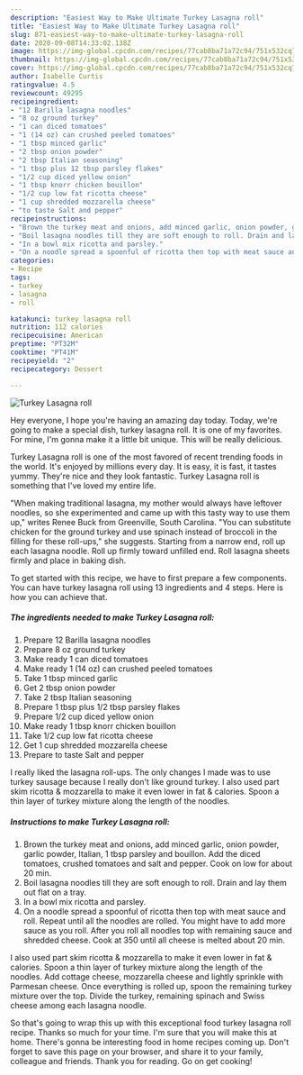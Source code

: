 ```yaml
---
description: "Easiest Way to Make Ultimate Turkey Lasagna roll"
title: "Easiest Way to Make Ultimate Turkey Lasagna roll"
slug: 871-easiest-way-to-make-ultimate-turkey-lasagna-roll
date: 2020-09-08T14:33:02.138Z
image: https://img-global.cpcdn.com/recipes/77cab8ba71a72c94/751x532cq70/turkey-lasagna-roll-recipe-main-photo.jpg
thumbnail: https://img-global.cpcdn.com/recipes/77cab8ba71a72c94/751x532cq70/turkey-lasagna-roll-recipe-main-photo.jpg
cover: https://img-global.cpcdn.com/recipes/77cab8ba71a72c94/751x532cq70/turkey-lasagna-roll-recipe-main-photo.jpg
author: Isabelle Curtis
ratingvalue: 4.5
reviewcount: 49295
recipeingredient:
- "12 Barilla lasagna noodles"
- "8 oz ground turkey"
- "1 can diced tomatoes"
- "1 (14 oz) can crushed peeled tomatoes"
- "1 tbsp minced garlic"
- "2 tbsp onion powder"
- "2 tbsp Italian seasoning"
- "1 tbsp plus 12 tbsp parsley flakes"
- "1/2 cup diced yellow onion"
- "1 tbsp knorr chicken bouillon"
- "1/2 cup low fat ricotta cheese"
- "1 cup shredded mozzarella cheese"
- "to taste Salt and pepper"
recipeinstructions:
- "Brown the turkey meat and onions, add minced garlic, onion powder, garlic powder, Italian, 1 tbsp parsley and bouillon. Add the diced tomatoes, crushed tomatoes and salt and pepper. Cook on low for about 20 min."
- "Boil lasagna noodles till they are soft enough to roll. Drain and lay them out flat on a tray."
- "In a bowl mix ricotta and parsley."
- "On a noodle spread a spoonful of ricotta then top with meat sauce and roll. Repeat until all the noodles are rolled. You might have to add more sauce as you roll. After you roll all noodles top with remaining sauce and shredded cheese. Cook at 350 until all cheese is melted about 20 min."
categories:
- Recipe
tags:
- turkey
- lasagna
- roll

katakunci: turkey lasagna roll 
nutrition: 112 calories
recipecuisine: American
preptime: "PT32M"
cooktime: "PT41M"
recipeyield: "2"
recipecategory: Dessert

---
```



![Turkey Lasagna roll](https://img-global.cpcdn.com/recipes/77cab8ba71a72c94/751x532cq70/turkey-lasagna-roll-recipe-main-photo.jpg)

Hey everyone, I hope you're having an amazing day today. Today, we're going to make a special dish, turkey lasagna roll. It is one of my favorites. For mine, I'm gonna make it a little bit unique. This will be really delicious.

Turkey Lasagna roll is one of the most favored of recent trending foods in the world. It's enjoyed by millions every day. It is easy, it is fast, it tastes yummy. They're nice and they look fantastic. Turkey Lasagna roll is something that I've loved my entire life.

&#34;When making traditional lasagna, my mother would always have leftover noodles, so she experimented and came up with this tasty way to use them up,&#34; writes Renee Buck from Greenville, South Carolina. &#34;You can substitute chicken for the ground turkey and use spinach instead of broccoli in the filling for these roll-ups,&#34; she suggests. Starting from a narrow end, roll up each lasagna noodle. Roll up firmly toward unfilled end. Roll lasagna sheets firmly and place in baking dish.


To get started with this recipe, we have to first prepare a few components. You can have turkey lasagna roll using 13 ingredients and 4 steps. Here is how you can achieve that.

<!--inarticleads1-->

##### The ingredients needed to make Turkey Lasagna roll:

1. Prepare 12 Barilla lasagna noodles
1. Prepare 8 oz ground turkey
1. Make ready 1 can diced tomatoes
1. Make ready 1 (14 oz) can crushed peeled tomatoes
1. Take 1 tbsp minced garlic
1. Get 2 tbsp onion powder
1. Take 2 tbsp Italian seasoning
1. Prepare 1 tbsp plus 1/2 tbsp parsley flakes
1. Prepare 1/2 cup diced yellow onion
1. Make ready 1 tbsp knorr chicken bouillon
1. Take 1/2 cup low fat ricotta cheese
1. Get 1 cup shredded mozzarella cheese
1. Prepare to taste Salt and pepper


I really liked the lasagna roll-ups. The only changes I made was to use turkey sausage because I really don&#39;t like ground turkey. I also used part skim ricotta &amp; mozzarella to make it even lower in fat &amp; calories. Spoon a thin layer of turkey mixture along the length of the noodles. 

<!--inarticleads2-->

##### Instructions to make Turkey Lasagna roll:

1. Brown the turkey meat and onions, add minced garlic, onion powder, garlic powder, Italian, 1 tbsp parsley and bouillon. Add the diced tomatoes, crushed tomatoes and salt and pepper. Cook on low for about 20 min.
1. Boil lasagna noodles till they are soft enough to roll. Drain and lay them out flat on a tray.
1. In a bowl mix ricotta and parsley.
1. On a noodle spread a spoonful of ricotta then top with meat sauce and roll. Repeat until all the noodles are rolled. You might have to add more sauce as you roll. After you roll all noodles top with remaining sauce and shredded cheese. Cook at 350 until all cheese is melted about 20 min.


I also used part skim ricotta &amp; mozzarella to make it even lower in fat &amp; calories. Spoon a thin layer of turkey mixture along the length of the noodles. Add cottage cheese, mozzarella cheese and lightly sprinkle with Parmesan cheese. Once everything is rolled up, spoon the remaining turkey mixture over the top. Divide the turkey, remaining spinach and Swiss cheese among each lasagna noodle. 

So that's going to wrap this up with this exceptional food turkey lasagna roll recipe. Thanks so much for your time. I'm sure that you will make this at home. There's gonna be interesting food in home recipes coming up. Don't forget to save this page on your browser, and share it to your family, colleague and friends. Thank you for reading. Go on get cooking!
